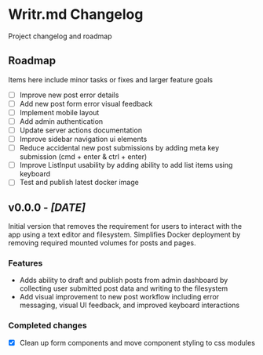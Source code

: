 # Writr.md Changelog

Project changelog and roadmap

## Roadmap

Items here include minor tasks or fixes and larger feature goals

- [ ] Improve new post error details
- [ ] Add new post form error visual feedback
- [ ] Implement mobile layout
- [ ] Add admin authentication
- [ ] Update server actions documentation
- [ ] Improve sidebar navigation ui elements
- [ ] Reduce accidental new post submissions by adding meta key submission (cmd + enter & ctrl + enter)
- [ ] Improve ListInput usability by adding ability to add list items using keyboard
- [ ] Test and publish latest docker image

## v0.0.0 - _[DATE]_

Initial version that removes the requirement for users to interact with the app using a text editor and filesystem. Simplifies Docker deployment by removing required mounted volumes for posts and pages.

### Features

- Adds ability to draft and publish posts from admin dashboard by collecting user submitted post data and writing to the filesystem
- Add visual improvement to new post workflow including error messaging, visual UI feedback, and improved keyboard interactions

### Completed changes

- [x] Clean up form components and move component styling to css modules
